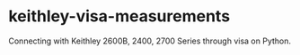 # keithley-visa-measurements
Connecting with Keithley 2600B, 2400, 2700 Series through visa on Python. 
